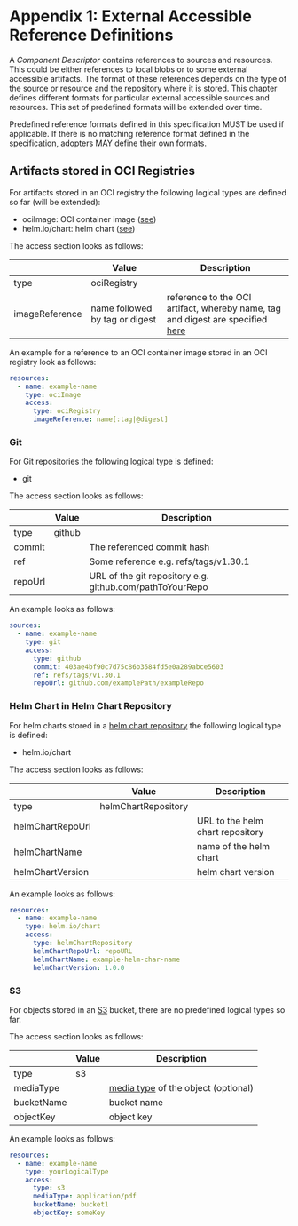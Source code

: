 # Appendix 1: External Accessible Reference Definitions

A *Component Descriptor* contains references to sources and resources. This could be either references to local blobs or 
to some external accessible artifacts. The format of these references depends on the type of the source or 
resource and the repository where it is stored. This chapter defines different formats for particular external 
accessible sources and resources. This set of predefined formats will be extended over time.  

Predefined reference formats defined in this specification MUST be used if applicable. If there is no matching reference
format defined in the specification, adopters MAY define their own formats. 


## Artifacts stored in OCI Registries

For artifacts stored in an OCI registry the following logical types are defined so far (will be extended):

- ociImage: OCI container image ([see](https://github.com/opencontainers/image-spec/blob/main/spec.md))
- helm.io/chart: helm chart ([see](https://helm.sh/docs/topics/registries/))

The access section looks as follows:

|  | Value | Description |
| --- | --- | --- |
| type | ociRegistry | |
| imageReference | name followed by tag or digest | reference to the OCI artifact, whereby name, tag and digest are specified [here](https://github.com/opencontainers/distribution-spec/blob/main/spec.md#pull) | 

An example for a reference to an OCI container image stored in an OCI registry look as follows: 

```yaml
resources:
  - name: example-name
    type: ociImage
    access:
      type: ociRegistry
      imageReference: name[:tag|@digest]
```

### Git

For Git repositories the following logical type is defined:
- git

The access section looks as follows:

|  | Value | Description |
| --- | --- | --- |
| type | github | |
| commit | | The referenced commit hash |
| ref |  | Some reference e.g. refs/tags/v1.30.1 | 
| repoUrl |  | URL of the git repository e.g. github.com/pathToYourRepo | 

An example looks as follows:

```yaml
sources:
  - name: example-name
    type: git
    access:
      type: github
      commit: 403ae4bf90c7d75c86b3584fd5e0a289abce5603
      ref: refs/tags/v1.30.1
      repoUrl: github.com/examplePath/exampleRepo
```

### Helm Chart in Helm Chart Repository

For helm charts stored in a [helm chart repository](https://helm.sh/docs/topics/chart_repository/) the following logical 
type is defined:

- helm.io/chart

The access section looks as follows:

|  | Value | Description |
| --- | --- | --- |
| type | helmChartRepository | |
| helmChartRepoUrl |  | URL to the helm chart repository |
| helmChartName |  | name of the helm chart | 
| helmChartVersion |  | helm chart version | 

An example looks as follows:

```yaml
resources:
  - name: example-name
    type: helm.io/chart
    access:
      type: helmChartRepository
      helmChartRepoUrl: repoURL
      helmChartName: example-helm-char-name
      helmChartVersion: 1.0.0
```

### S3

For objects stored in an [S3](https://aws.amazon.com/s3/) bucket, there are no predefined logical types so far.

The access section looks as follows:

|  | Value | Description |
| --- | --- | --- |
| type | s3 | |
| mediaType |  | [media type](https://www.iana.org/assignments/media-types/media-types.xhtml) of the object (optional) |
| bucketName |  | bucket name | 
| objectKey |  | object key | 

An example looks as follows:

```yaml
resources:
  - name: example-name
    type: yourLogicalType
    access:
      type: s3
      mediaType: application/pdf
      bucketName: bucket1
      objectKey: someKey
```

